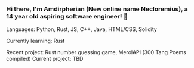 ### Hi there, I'm Amdirpherian (New online name Necloremius), a 14 year old aspiring software engineer! 👋

Languages: Python, Rust, JS, C++, Java, HTML/CSS, Solidity

Currently learning: Rust






Recent project: Rust number guessing game, MerolAPI (300 Tang Poems compiled)
Current project: TBD

<!--
**Amdirpherian/Amdirpherian** is a ✨ _special_ ✨ repository because its `README.md` (this file) appears on your GitHub profile.


